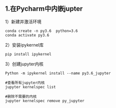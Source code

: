 ## 1.在Pycharm中内嵌jupter

1）新建并激活环境
```
conda create -n py3.6  python=3.6
conda activate py3.6
```
2）安装ipykernel库
```
pip install ipykernel
```
3）创建jupyter内核
```
Python -m ipykernel install --name py3.6_jupyter

#查看所有jupyter内核
jupyter kernelspec list

#删除不需要的内核
jupyter kernelspec remove py_jupyter
```